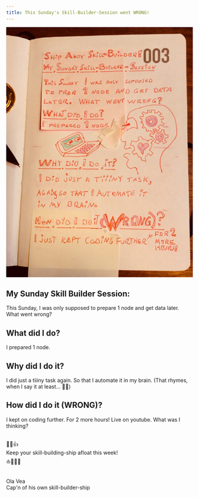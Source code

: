 ```yaml
---
title: This Sunday's Skill-Builder-Session went WRONG!
---
```


![wrong](OlaCast-14-POW-Day-1-WRONG-26.jpeg)

## My Sunday Skill Builder Session:

This Sunday, I was only supposed to prepare 1 node and get data later. What went wrong?

## What did I do?

I prepared 1 node.

## Why did I do it?

I did just a tiiiny task again. So that I automate it in my brain. (That rhymes, when I say it at least... 💪😺)

## How did I do it (WRONG)?

I kept on coding further. For 2 more hours! Live on youtube. What was I thinking?

&nbsp;  
💪😺👍  
Keep your skill-building-ship afloat this week!  
⛵🔧🏴‍☠️

&nbsp;  
Ola Vea  
Cap'n of his own skill-builder-ship
